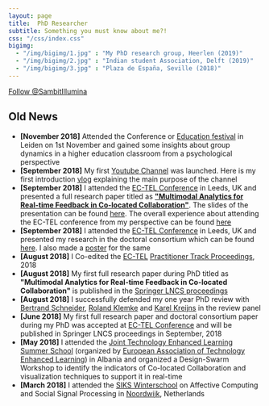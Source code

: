 ```yaml
---
layout: page
title:  PhD Researcher
subtitle: Something you must know about me?!
css: "/css/index.css"
bigimg:
  - "/img/bigimg/1.jpg" : "My PhD research group, Heerlen (2019)"
  - "/img/bigimg/2.jpg" : "Indian student Association, Delft (2019)"
  - "/img/bigimg/3.jpg" : "Plaza de España, Seville (2018)"
---
```


<a href="https://twitter.com/SambitIllumina?ref_src=twsrc%5Etfw" class="twitter-follow-button" data-show-count="true">Follow @SambitIllumina</a><script async src="https://platform.twitter.com/widgets.js" charset="utf-8"></script>

<div id="google-custom-search">
<script>
  (function() {
    var cx = '006073558621733530411:kcpgkwoosby';
    var gcse = document.createElement('script');
    gcse.type = 'text/javascript';
    gcse.async = true;
    gcse.src = (document.location.protocol == 'https:' ? 'https:' : 'http:') +
        '//www.google.com/cse/cse.js?cx=' + cx;
    var s = document.getElementsByTagName('script')[0];
    s.parentNode.insertBefore(gcse, s);
  })();
</script>
<gcse:searchbox></gcse:searchbox>
<gcse:searchresults></gcse:searchresults>
</div>

## Old News
- **[November 2018]** Attended the Conference or <a href="https://www.staff.universiteitleiden.nl/events/2018/11/annual-lta-conference">Education festival</a> in Leiden on 1st November and gained some insights about group dynamics in a higher education classroom from a psychological perspective 
- **[September 2018]** My first <a href="https://www.youtube.com/channel/UCk9cLrGNIGRLccHd350xKrg">Youtube Channel</a> was launched. Here is my first introduction <a href="https://youtu.be/tU0jQwmMxEo">vlog</a> explaining the main purpose of the channel
- **[September 2018]** I attended the <a href="http://www.ec-tel.eu/">EC-TEL Conference</a> in Leeds, UK and presented a full research paper titled as <a href="https://bit.ly/2NUXyIJ">**"Multimodal Analytics for Real-time Feedback in Co-located Collaboration"**</a>. The slides of the presentation can be found <a href="https://bit.ly/2oROB8w">here</a>. The overall experience about attending the EC-TEL conference from my perspective can be found <a href="https://sambit2.github.io/2018-09-11-EC-TEL-Sambit/">here</a>
- **[September 2018]** I attended the <a href="http://www.ec-tel.eu/">EC-TEL Conference</a> in Leeds, UK and presented my research in the doctoral consortium which can be found <a href ="https://bit.ly/2NZidM0">here</a>. I also made a <a href="https://api.ltb.io/show/BOFQL">poster</a> for the same
- **[August 2018]** I Co-edited the <a href="http://www.ec-tel.eu/">EC-TEL</a> <a href="http://ceur-ws.org/Vol-2193/">Practitioner Track Proceedings</a>, 2018
- **[August 2018]** My first full research paper during PhD titled as **"Multimodal Analytics for Real-time Feedback in Co-located Collaboration"** is published in the <a href="https://link.springer.com/chapter/10.1007/978-3-319-98572-5_15">Springer LNCS proceedings</a>
- **[August 2018]** I successfully defended my one year PhD review with <a href="http://www.bertrandschneider.com/">Bertrand Schneider</a>, <a href="https://scholar.google.com/citations?user=QSc6dJ4AAAAJ&hl=en">Roland Klemke</a> and <a href="https://scholar.google.nl/citations?user=MrnK0FYAAAAJ&hl=en">Karel Kreijns</a> in the review panel
- **[June 2018]** My first full research paper and doctoral consortium paper during my PhD was accepted at <a href="http://www.ec-tel.eu/">EC-TEL Conference</a> and will be published in Springer LNCS proceedings in September, 2018
- **[May 2018]** I attended the <a href="http://ea-tel.eu/jtelss/jtelss2018/">Joint Technology Enhanced Learning Summer School</a> (organized by <a href="http://ea-tel.eu/">European Association of Technology Enhanced Learning</a>) in Albania and organized a Design-Swarm Workshop to identify the indicators of Co-located Collaboration and visualization techniques to support it in real-time
- **[March 2018]** I attended the <a href="https://www.4tu.nl/ht/en/events/winter-school-2018/">SIKS Winterschool</a> on Affective Computing and Social Signal Processing in <a href="https://en.wikipedia.org/wiki/Noordwijk">Noordwijk</a>, Netherlands
